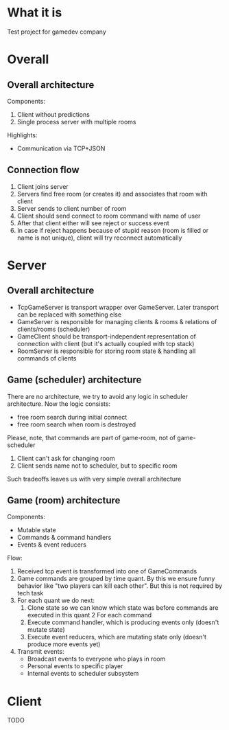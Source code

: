 # What it is
 
Test project for gamedev company

# Overall

## Overall architecture

Components:
1. Client without predictions
2. Single process server with multiple rooms

Highlights:
- Communication via TCP+JSON

## Connection flow

1. Client joins server
2. Servers find free room (or creates it) and associates that room with client
3. Server sends to client number of room
4. Client should send connect to room command with name of user
5. After that client either will see reject or success event
6. In case if reject happens because of stupid reason (room is filled or name is not unique), client will try reconnect automatically

# Server 

## Overall architecture

- TcpGameServer is transport wrapper over GameServer. Later transport can be replaced with something else
- GameServer is responsible for managing clients & rooms & relations of clients/rooms (scheduler)
- GameClient should be transport-independent representation of connection with client (but it's actually coupled with tcp stack)
- RoomServer is responsible for storing room state & handling all commands of clients

## Game (scheduler) architecture

There are no architecture, we try to avoid any logic in scheduler architecture.
Now the logic consists:
- free room search during initial connect
- free room search when room is destroyed

Please, note, that commands are part of game-room, not of game-scheduler
1. Client can't ask for changing room
2. Client sends name not to scheduler, but to specific room

Such tradeoffs leaves us with very simple overall architecture

## Game (room) architecture

Components:
- Mutable state
- Commands & command handlers
- Events & event reducers

Flow:
1. Received tcp event is transformed into one of GameCommands
2. Game commands are grouped by time quant. By this we ensure funny behavior like "two players can kill each other". But this is not required by tech task
3. For each quant we do next:
   1. Clone state so we can know which state was before commands are executed in this quant
   2 For each command
     1. Execute command handler, which is producing events only (doesn't mutate state)
     2. Execute event reducers, which are mutating state only (doesn't produce more events yet)
4. Transmit events:
   - Broadcast events to everyone who plays in room
   - Personal events to specific player
   - Internal events to scheduler subsystem

# Client

TODO